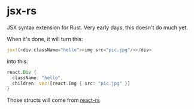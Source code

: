 # jsx-rs
JSX syntax extension for Rust. Very early days, this doesn't do much yet.

When it's done, it will turn this:
```rust
jsx!(<div className="hello"><img src="pic.jpg"/></div>
```

into this:
```rust
react.Div { 
  className: "hello",
  children: vec![react.Img { src: "pic.jpg" }]
}
```

Those structs will come from [react-rs](https://github.com/camjackson/react-rs)

